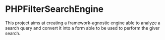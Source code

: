 # PHPFilterSearchEngine
This project aims at creating a framework-agnostic engine able to analyze a search query and convert it into a form able to be used to perform the giver search.
